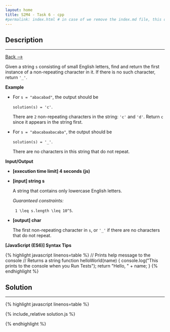```yaml
---
layout: home
title: S2M4 - Task 6 - cpp
#permalink: index.html # in case of we remove the index.md file, this doc will be the index page
---
```


<div class="row">
<div class="columnStmt" markdown="1">

##  Description
------

[Back --> ](../README.md) 

Given a string `s` consisting of small English letters, find and return the first instance of a non-repeating character in it. If there is no such character, return `'_'`.

**Example**

-   For `s = "abacabad"`, the output should be
  
    `solution(s) = 'c'`.

    There are `2` non-repeating characters in the string: `'c'` and `'d'`. Return `c` since it appears in the string first.

-   For `s = "abacabaabacaba"`, the output should be
  
    `solution(s) = '_'`.

    There are no characters in this string that do not repeat.

**Input/Output**

* **[execution time limit] 4 seconds (js)**

* **[input] string s**

    A string that contains only lowercase English letters.

    *Guaranteed constraints:*
    
    <code type='math/tex'> 1 \leq s.length \leq 10^5</code>.

* **[output] char**

    The first non-repeating character in `s`, or `'_'` if there are no characters that do not repeat.

**[JavaScript (ES6)] Syntax Tips**

{% highlight javascript linenos=table %}
// Prints help message to the console
// Returns a string
function helloWorld(name) {
    console.log("This prints to the console when you Run Tests");
    return "Hello, " + name;
}
{% endhighlight %}

</div>
<div class="columnSol" markdown="1">

## Solution
------

{% highlight javascript linenos=table %}

{% include_relative solution.js %}

{% endhighlight %}

</div>
</div>